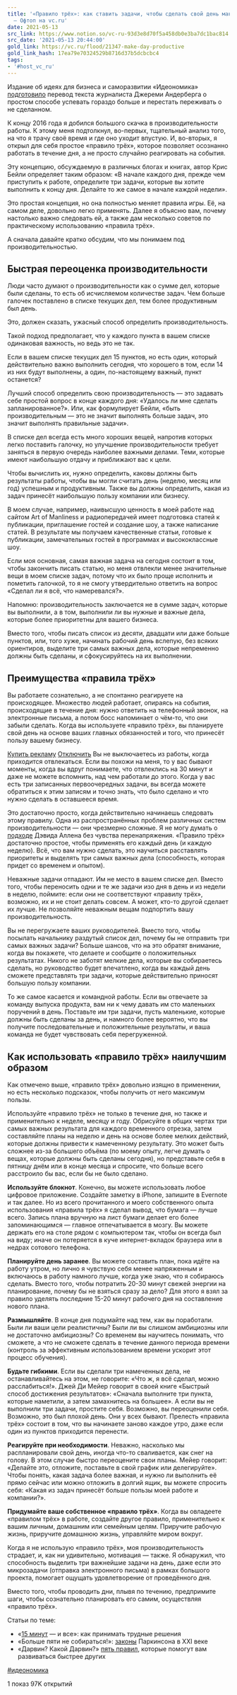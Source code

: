 ```yaml
---
title: '«Правило трёх»: как ставить задачи, чтобы сделать свой день максимально продуктивным
  — Офтоп на vc.ru'
date: 2021-05-13
src_link: https://www.notion.so/vc-ru-93d3e8d70f5a458db0e3ba7dc1bac814
src_date: '2021-05-13 20:44:00'
gold_link: https://vc.ru/flood/21347-make-day-productive
gold_link_hash: 17ea79e70324529b8716d37b5dcbcbc4
tags:
- '#host_vc_ru'
---
```



Издание об идеях для бизнеса и саморазвитии «Идеономика» [подготовило](http://ideanomics.ru/articles/8278) перевод текста журналиста Джереми Андерберга о простом способе успевать гораздо больше и перестать переживать о не сделанном.


К концу 2016 года я добился большого скачка в производительности работы. К этому меня подтолкнул, во-первых, тщательный анализ того, на что я трачу своё время и где оно уходит впустую. И, во-вторых, я открыл для себя простое «правило трёх», которое позволяет осознанно работать в течение дня, а не просто случайно реагировать на события. 


Эту концепцию, обсуждаемую в различных блогах и книгах, автор Крис Бейли определяет таким образом: «В начале каждого дня, прежде чем приступить к работе, определите три задачи, которые вы хотите выполнить к концу дня. Делайте то же самое в начале каждой недели». 


Это простая концепция, но она полностью меняет правила игры. Её, на самом деле, довольно легко применять. Далее я объясню вам, почему настолько важно следовать ей, а также дам несколько советов по практическому использованию «правила трёх». 


А сначала давайте кратко обсудим, что мы понимаем под производительностью. 


Быстрая переоценка производительности
-------------------------------------


Люди часто думают о производительности как о сумме дел, которые были сделаны, то есть об исчисляемом количестве задач. Чем больше галочек поставлено в списке текущих дел, тем более продуктивным был день. 


Это, должен сказать, ужасный способ определить производительность. 


Такой подход предполагает, что у каждого пункта в вашем списке одинаковая важность, но ведь это не так. 


Если в вашем списке текущих дел 15 пунктов, но есть один, который действительно важно выполнить сегодня, что хорошего в том, если 14 из них будут выполнены, а один, по-настоящему важный, пункт останется? 


Лучший способ определить свою производительность — это задавать себе простой вопрос в конце каждого дня: «Удалось ли мне сделать запланированное?». Или, как формулирует Бейли, «быть производительным — это не значит выполнять больше задач, это значит выполнять правильные задачи». 


В списке дел всегда есть много хороших вещей, напротив которых легко поставить галочку, но улучшение производительности требует заняться в первую очередь наиболее важными делами. Теми, которые имеют наибольшую отдачу и приближают вас к цели. 


Чтобы вычислить их, нужно определить, каковы должны быть результаты работы, чтобы вы могли считать день (неделю, месяц или год) успешным и продуктивным. Также вы должны определить, какая из задач принесёт наибольшую пользу компании или бизнесу. 


В моем случае, например, наивысшую ценность в моей работе над сайтом Art of Manliness и радиопередачей имеет подготовка статей к публикации, приглашение гостей и создание шоу, а также написание статей. В результате мы получаем качественные статьи, готовые к публикации, замечательных гостей в программах и высококлассные шоу. 


Если моя основная, самая важная задача на сегодня состоит в том, чтобы закончить писать статью, но меня отвлекли менее значительные вещи в моем списке задач, потому что их было проще исполнить и пометить галочкой, то я не смогу утвердительно ответить на вопрос «Сделал ли я всё, что намеревался?». 


Напомню: производительность заключается не в сумме задач, которые вы выполнили, а в том, выполнили ли вы нужные и важные дела, которые более приоритетны для вашего бизнеса. 


Вместо того, чтобы писать список из десяти, двадцати или даже больше пунктов, или, того хуже, начинать рабочий день вслепую, без всяких ориентиров, выделите три самых важных дела, которые непременно должны быть сделаны, и сфокусируйтесь на их выполнении. 


Преимущества «правила трёх»
---------------------------


Вы работаете сознательно, а не спонтанно реагируете на происходящее. Множество людей работает, опираясь на события, происходящие в течение дня: нужно ответить на телефонный звонок, на электронные письма, а потом босс напоминает о чём-то, что они забыли сделать. Когда вы используете «правило трёх», вы планируете свой день на основе ваших главных обязанностей и того, что принесёт пользу вашему бизнесу. 


[Купить рекламу](https://cmtt.ru/ads/) 
[Отключить](/plus) 
Вы не выключаетесь из работы, когда приходится отвлекаться. Если вы похожи на меня, то у вас бывают моменты, когда вы вдруг понимаете, что отвлеклись на 30 минут и даже не можете вспомнить, над чем работали до этого. Когда у вас есть три записанных первоочередных задачи, вы всегда можете обратиться к этим записям и точно знать, что было сделано и что нужно сделать в оставшееся время. 


Это достаточно просто, когда действительно начинаешь следовать этому правилу. Одна из распространённых проблем различных систем производительности — они чрезмерно сложные. Я не могу думать о [подходе](https://briefly.ru/allen/kak_privesti_dela_v_poriadok/) Дэвида Аллена без чувства перенапряжения. «Правило трёх» достаточно простое, чтобы применять его каждый день (и каждую неделю). Всё, что вам нужно сделать, это научиться расставлять приоритеты и выделять три самых важных дела (способность, которая придет со временем и опытом). 


Неважные задачи отпадают. Им не место в вашем списке дел. Вместо того, чтобы переносить одни и те же задачи изо дня в день и из недели в неделю, поймите: если они не соответствуют «правилу трёх», возможно, их и не стоит делать совсем. А может, кто-то другой сделает их лучше. Не позволяйте неважным вещам подпортить вашу производительность. 


Вы не перегружаете ваших руководителей. Вместо того, чтобы посылать начальнику раздутый список дел, почему бы не отправить три самых важных задачи? Больше шансов, что на это обратят внимание, когда вы покажете, что делаете и сообщите о положительных результатах. Никого не заботят мелкие дела, которые вы собираетесь сделать, но руководство будет впечатлено, когда вы каждый день сможете представлять три задачи, которые действительно приносят большую пользу компании. 


То же самое касается и командной работы. Если вы отвечаете за команду выпуска продукта, вам ни к чему давать им сто маленьких поручений в день. Поставьте им три задачи, пусть маленькие, которые должны быть сделаны за день, и намного более вероятно, что вы получите последовательные и положительные результаты, и ваша команда не будет чувствовать себя перегруженной. 


Как использовать «правило трёх» наилучшим образом
-------------------------------------------------


Как отмечено выше, «правило трёх» довольно изящно в применении, но есть несколько подсказок, чтобы получить от него максимум пользы. 


Используйте «правило трёх» не только в течение дня, но также и применительно к неделе, месяцу и году. Обрисуйте в общих чертах три самых важных результата для каждого временного отрезка, затем составляйте планы на неделю и день на основе более мелких действий, которые должны привести к намеченному результату. Это может быть сложнее из-за большего объёма (по моему опыту, легче думать о вещах, которые должны быть сделаны сегодня), но представьте себя в пятницу днём или в конце месяца и спросите, что больше всего расстроило бы вас, если бы не было сделано. 


 **Используйте блокнот**. Конечно, вы можете использовать любое цифровое приложение. Создайте заметку в iPhone, запишите в Evernote и так далее. Но из всего прочитанного и моего собственного опыта использования «правила трёх» я сделал вывод, что бумага — лучше всего. Запись плана вручную на лист бумаги делает его более запоминающимся — главное отпечатывается в мозгу. Вы можете держать его на столе рядом с компьютером так, чтобы он всегда был на виду; иначе он потеряется в куче интернет-вкладок браузера или в недрах сотового телефона. 


 **Планируйте день заранее**. Вы можете составить план, пока идёте на работу утром, но лично я чувствую себя менее напряженным и включаюсь в работу намного лучше, когда уже знаю, что я собираюсь сделать. Вместо того, чтобы потратить 20-30 минут свежей энергии на планирование, почему бы не взяться сразу за дело? Для этого я взял за правило уделять последние 15-20 минут рабочего дня на составление нового плана. 


 **Размышляйте**. В конце дня подумайте над тем, как вы поработали. Были ли ваши цели реалистичны? Были ли вы слишком амбициозны или не достаточно амбициозны? Со временем вы научитесь понимать, что сможете, а что не сможете сделать в течение данного периода времени (контроль за эффективным использованием времени ускорит этот процесс обучения). 


 **Будьте гибкими**. Если вы сделали три намеченных дела, не останавливайтесь на этом, не говорите: «Что ж, я всё сделал, можно расслабиться!». Джей Ди Мейер говорит в своей книге «Быстрый способ достижения результатов»: «Сначала выполните три пункта, которые наметили, а затем замахнитесь на большее». А если вы не выполнили три задачи, простите себя. Возможно, вы переоценили себя. Возможно, это был плохой день. Они у всех бывают. Прелесть «правила трёх» состоит в том, что вы начинаете заново каждое утро, даже если один из пунктов приходится перенести. 


 **Реагируйте при необходимости**. Неважно, насколько мы распланировали свой день, иногда что-то сваливается, как снег на голову. В этом случае быстро переоцените свои планы. Мейер говорит: «Делайте это, отложите, поставьте в свой график или делегируйте». Чтобы понять, какая задача более важная, и нужно ли выполнить её прямо сейчас или можно отложить в долгий ящик, вы можете спросить себя: «Какая из задач принесёт больше пользы моей работе и компании?». 


 **Придумайте ваше собственное «правило трёх»**. Когда вы овладеете «правилом трёх» в работе, создайте другое правило, применительно к вашим личным, домашним или семейным целям. Приручите рабочую жизнь, приручите домашнюю жизнь, управляйте миром вокруг. 


Когда я не использую «правило трёх», моя производительность страдает, и, как ни удивительно, мотивация — также. Я обнаружил, что способность выделить три важнейшие задачи на день, даже если это микрозадачи (отправка электронного письма) в рамках большого проекта, помогает ощущать удовлетворение от проведённого дня. 


Вместо того, чтобы проводить дни, плывя по течению, предпримите шаги, чтобы сознательно планировать его самим, осуществляя «правило трёх». 


Статьи по теме:


* «[15 минут](http://ideanomics.ru/articles/5009) — и все»: как принимать трудные решения
* «Больше пяти не собираться!»: [законы](http://ideanomics.ru/articles/5127) Паркинсона в XXI веке
* «Дарвин? Какой Дарвин?» [пять правил](http://ideanomics.ru/articles/5792), которые помогут вам развиваться быстрее других


[#идеономика](https://vc.ru/tag/%D0%B8%D0%B4%D0%B5%D0%BE%D0%BD%D0%BE%D0%BC%D0%B8%D0%BA%D0%B0)


1
показ
97K
открытий